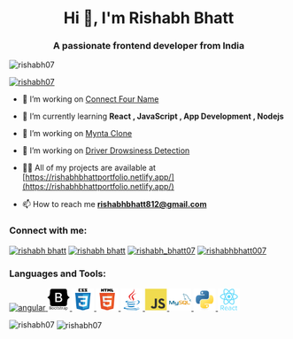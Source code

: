 <h1 align="center">Hi 👋, I'm Rishabh Bhatt</h1>
<h3 align="center">A passionate frontend developer from India</h3>

<p align="left"> <img src="https://komarev.com/ghpvc/?username=rishabh07&label=Profile%20views&color=0e75b6&style=flat" alt="rishabh07" /> </p>

<p align="left"> <a href="https://github.com/ryo-ma/github-profile-trophy"><img src="https://github-profile-trophy.vercel.app/?username=rishabh07" alt="rishabh07" /></a> </p>

- 🔭 I’m working on [Connect Four Name](https://github.com/rishabhbhatt812/Project-ConnectToFourGame/tree/main/connectto4)

- 🌱 I’m currently learning **React , JavaScript , App Development , Nodejs**

- 👯 I’m working on [Mynta Clone](https://github.com/rishabhbhatt812/Myntra-Clone)

- 🤝 I’m working on [Driver Drowsiness Detection](https://github.com/rishabhbhatt812/Driver-Drowsiness-Detection)

- 👨‍💻 All of my projects are available at [https://rishabhbhattportfolio.netlify.app/](https://rishabhbhattportfolio.netlify.app/)

- 📫 How to reach me **rishabhbhatt812@gmail.com**

<h3 align="left">Connect with me:</h3>
<p align="left">
<a href="https://linkedin.com/in/rishabh bhatt" target="blank"><img align="center" src="https://raw.githubusercontent.com/rahuldkjain/github-profile-readme-generator/master/src/images/icons/Social/linked-in-alt.svg" alt="rishabh bhatt" height="30" width="40" /></a>
<a href="https://fb.com/rishabh bhatt" target="blank"><img align="center" src="https://raw.githubusercontent.com/rahuldkjain/github-profile-readme-generator/master/src/images/icons/Social/facebook.svg" alt="rishabh bhatt" height="30" width="40" /></a>
<a href="https://instagram.com/rishabh_bhatt07" target="blank"><img align="center" src="https://raw.githubusercontent.com/rahuldkjain/github-profile-readme-generator/master/src/images/icons/Social/instagram.svg" alt="rishabh_bhatt07" height="30" width="40" /></a>
<a href="https://www.leetcode.com/rishabhbhatt007" target="blank"><img align="center" src="https://raw.githubusercontent.com/rahuldkjain/github-profile-readme-generator/master/src/images/icons/Social/leet-code.svg" alt="rishabhbhatt007" height="30" width="40" /></a>
</p>

<h3 align="left">Languages and Tools:</h3>
<p align="left"> <a href="https://angular.io" target="_blank" rel="noreferrer"> <img src="https://angular.io/assets/images/logos/angular/angular.svg" alt="angular" width="40" height="40"/> </a> <a href="https://getbootstrap.com" target="_blank" rel="noreferrer"> <img src="https://raw.githubusercontent.com/devicons/devicon/master/icons/bootstrap/bootstrap-plain-wordmark.svg" alt="bootstrap" width="40" height="40"/> </a> <a href="https://www.w3schools.com/css/" target="_blank" rel="noreferrer"> <img src="https://raw.githubusercontent.com/devicons/devicon/master/icons/css3/css3-original-wordmark.svg" alt="css3" width="40" height="40"/> </a> <a href="https://www.w3.org/html/" target="_blank" rel="noreferrer"> <img src="https://raw.githubusercontent.com/devicons/devicon/master/icons/html5/html5-original-wordmark.svg" alt="html5" width="40" height="40"/> </a> <a href="https://www.java.com" target="_blank" rel="noreferrer"> <img src="https://raw.githubusercontent.com/devicons/devicon/master/icons/java/java-original.svg" alt="java" width="40" height="40"/> </a> <a href="https://developer.mozilla.org/en-US/docs/Web/JavaScript" target="_blank" rel="noreferrer"> <img src="https://raw.githubusercontent.com/devicons/devicon/master/icons/javascript/javascript-original.svg" alt="javascript" width="40" height="40"/> </a> <a href="https://www.mysql.com/" target="_blank" rel="noreferrer"> <img src="https://raw.githubusercontent.com/devicons/devicon/master/icons/mysql/mysql-original-wordmark.svg" alt="mysql" width="40" height="40"/> </a> <a href="https://www.python.org" target="_blank" rel="noreferrer"> <img src="https://raw.githubusercontent.com/devicons/devicon/master/icons/python/python-original.svg" alt="python" width="40" height="40"/> </a> <a href="https://reactjs.org/" target="_blank" rel="noreferrer"> <img src="https://raw.githubusercontent.com/devicons/devicon/master/icons/react/react-original-wordmark.svg" alt="react" width="40" height="40"/> </a> </p>

<p><img align="left" src="https://github-readme-stats.vercel.app/api/top-langs?username=rishabh07&show_icons=true&locale=en&layout=compact" alt="rishabh07" /></p>

<p>&nbsp;<img align="center" src="https://github-readme-stats.vercel.app/api?username=rishabh07&show_icons=true&locale=en" alt="rishabh07" /></p>
